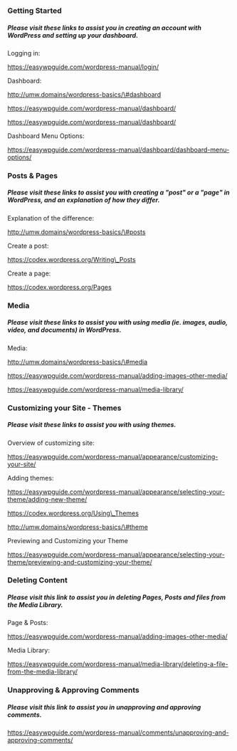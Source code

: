 ### Getting Started

##### Please visit these links to assist you in creating an account with WordPress and setting up your dashboard.

Logging in:

https://easywpguide.com/wordpress-manual/login/

Dashboard:

http://umw.domains/wordpress-basics/\#dashboard

https://easywpguide.com/wordpress-manual/dashboard/

https://easywpguide.com/wordpress-manual/dashboard/

Dashboard Menu Options:

https://easywpguide.com/wordpress-manual/dashboard/dashboard-menu-options/



### Posts & Pages

##### Please visit these links to assist you with creating a "post" or a "page" in WordPress, and an explanation of how they differ.

Explanation of the difference:

http://umw.domains/wordpress-basics/\#posts

Create a post:

https://codex.wordpress.org/Writing\_Posts

Create a page:

https://codex.wordpress.org/Pages



### Media

##### Please visit these links to assist you with using media \(ie. images, audio, video, and documents\) in WordPress.

Media:

http://umw.domains/wordpress-basics/\#media

https://easywpguide.com/wordpress-manual/adding-images-other-media/

https://easywpguide.com/wordpress-manual/media-library/



### Customizing your Site - Themes

##### Please visit these links to assist you with using themes.

Overview of customizing site:

https://easywpguide.com/wordpress-manual/appearance/customizing-your-site/

Adding themes:

https://easywpguide.com/wordpress-manual/appearance/selecting-your-theme/adding-new-theme/

https://codex.wordpress.org/Using\_Themes

http://umw.domains/wordpress-basics/\#theme

Previewing and Customizing your Theme

https://easywpguide.com/wordpress-manual/appearance/selecting-your-theme/previewing-and-customizing-your-theme/



### Deleting Content

##### Please visit this link to assist you in deleting Pages, Posts and files from the Media Library.

Page & Posts:

https://easywpguide.com/wordpress-manual/adding-images-other-media/

Media Library:

https://easywpguide.com/wordpress-manual/media-library/deleting-a-file-from-the-media-library/



### Unapproving & Approving Comments

##### Please visit this link to assist you in unapproving and approving comments.

https://easywpguide.com/wordpress-manual/comments/unapproving-and-approving-comments/





